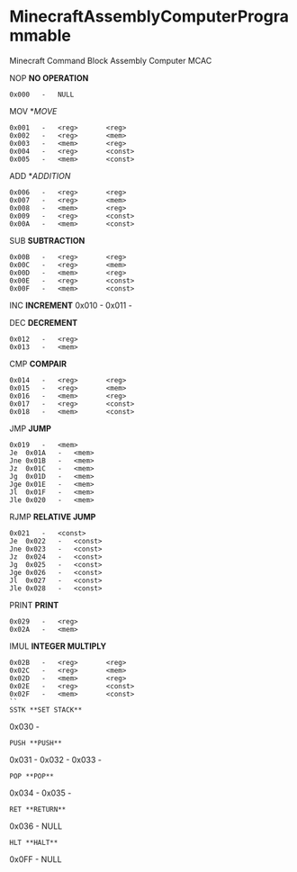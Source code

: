 # MinecraftAssemblyComputerProgrammable
Minecraft Command Block Assembly Computer
MCAC
 
NOP **NO OPERATION**
```
0x000	-	NULL
```
MOV **MOVE*
```
0x001	-	<reg>		<reg>
0x002	-	<reg>		<mem>
0x003	-	<mem>		<reg>
0x004	-	<reg>		<const>
0x005	-	<mem>		<const>
```
ADD **ADDITION*
```
0x006	-	<reg>		<reg>
0x007	-	<reg>		<mem>
0x008	-	<mem>		<reg>
0x009	-	<reg>		<const>
0x00A	-	<mem>		<const>
```
SUB **SUBTRACTION**
```
0x00B	-	<reg>		<reg>
0x00C	-	<reg>		<mem>
0x00D	-	<mem>		<reg>
0x00E	-	<reg>		<const>
0x00F	-	<mem>		<const>
```
INC **INCREMENT**
0x010	-	<reg>
0x011	-	<mem>

DEC **DECREMENT**
```
0x012	-	<reg>
0x013	-	<mem>
```
CMP **COMPAIR**
```
0x014	-	<reg>		<reg>
0x015	-	<reg>		<mem>
0x016	-	<mem>		<reg>
0x017	-	<reg>		<const>
0x018	-	<mem>		<const>
```
JMP **JUMP**
```
0x019	-	<mem>	
Je	0x01A	-	<mem>
Jne	0x01B	-	<mem>
Jz	0x01C	-	<mem>
Jg	0x01D	-	<mem>
Jge	0x01E	-	<mem>
Jl	0x01F	-	<mem>
Jle	0x020	-	<mem>
```

RJMP **RELATIVE JUMP**
```
0x021	-	<const>	
Je	0x022	-	<const>
Jne	0x023	-	<const>
Jz	0x024	-	<const>
Jg	0x025	-	<const>
Jge	0x026	-	<const>
Jl	0x027	-	<const>
Jle	0x028	-	<const>
```
PRINT **PRINT**
```
0x029	-	<reg>	
0x02A	-	<mem>
```
IMUL **INTEGER MULTIPLY**
```
0x02B	-	<reg>		<reg>
0x02C	-	<reg>		<mem>
0x02D	-	<mem>		<reg>
0x02E	-	<reg>		<const>
0x02F	-	<mem>		<const>
``
SSTK **SET STACK**
```
0x030	-	<mem>
```
PUSH **PUSH**
```
0x031	-	<reg>
0x032	-	<mem>
0x033	-	<const>
```
POP **POP**
```
0x034	-	<reg>
0x035	-	<mem>
```
RET **RETURN**
```
0x036	-	NULL
```
HLT **HALT**
```
0x0FF	-	NULL
```